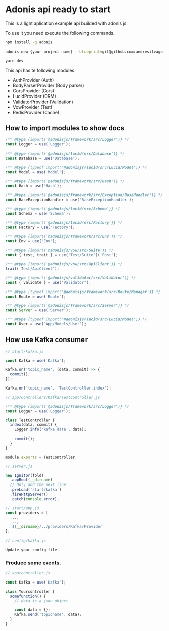 # Adonis api ready to start

This is a light aplication example api builded with adonis js

To use it you need execute the following commands.

```sh
npm install -g adonis

adonis new {your project name} --blueprint=git@github.com:andresilvagomez/adonis-api-app.git

yarn dev
```

This api has te following modules

- AuthProvider (Auth)
- BodyParserProvider (Body parser)
- CorsProvider (Cors)
- LucidProvider (ORM)
- ValidatorProvider (Validation)
- VowProvider (Test)
- RedisProvider (Cache)

## How to import modules to show docs

```js
/** @type {import('@adonisjs/framework/src/Logger')} */
const Logger = use('Logger');

/** @type {import('@adonisjs/lucid/src/Database')} */
const Database = use('Database');

/** @type {typeof import('@adonisjs/lucid/src/Lucid/Model')} */
const Model = use('Model');

/** @type {import('@adonisjs/framework/src/Hash')} */
const Hash = use('Hash');

/** @type {import('@adonisjs/framework/src/Exception/BaseHandler')} */
const BaseExceptionHandler = use('BaseExceptionHandler');

/** @type {import('@adonisjs/lucid/src/Schema')} */
const Schema = use('Schema');

/** @type {import('@adonisjs/lucid/src/Factory')} */
const Factory = use('Factory');

/** @type {import('@adonisjs/framework/src/Env')} */
const Env = use('Env');

/** @type {import('@adonisjs/vow/src/Suite')} */
const { test, trait } = use('Test/Suite')('Post');

/** @type {import('@adonisjs/vow/src/ApiClient')} */
trait('Test/ApiClient');

/** @type {import('@adonisjs/validator/src/Validator')} */
const { validate } = use('Validator');

/** @type {typeof import('@adonisjs/framework/src/Route/Manager')} */
const Route = use('Route');

/** @type {import('@adonisjs/framework/src/Server')} */
const Server = use('Server');

/** @type {typeof import('@adonisjs/lucid/src/Lucid/Model')} */
const User = use('App/Models/User');
```

## How use Kafka consumer

```js
// start/kafka.js

const Kafka = use('Kafka');

Kafka.on('topic_name', (data, commit) => {
  commit();
});

Kafka.on('topic_name', 'TestController.index');
```

```js
// app/Controllers/Kafka/TestController.js

/** @type {import('@adonisjs/framework/src/Logger')} */
const Logger = use('Logger');

class TestController {
  index(data, commit) {
    Logger.info('kafka data', data);

    commit();
  }
}

module.exports = TestController;
```

```js
// server.js

new Ignitor(fold)
  .appRoot(__dirname)
  // Only add the next line
  .preLoad('start/kafka')
  .fireHttpServer()
  .catch(console.error);
```

```js
// start/app.js
const providers = [
  ...,
  ...,
  `${__dirname}/../providers/Kafka/Provider`
];
```

```js
// config/kafka.js

Update your config file.
```

### Produce some events.

```js
// yourcontroller.js

const Kafka = use('Kafka');

class Yourcontroller {
  somefunction() {
    // data is a json object

    const data = {};
    Kafka.send('topicname', data);
  }
}
```
